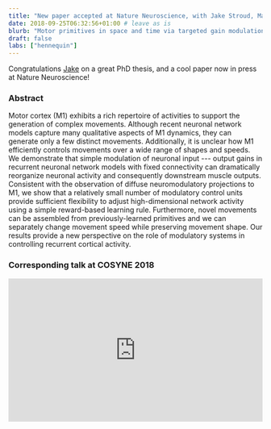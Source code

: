 ```yaml
---
title: "New paper accepted at Nature Neuroscience, with Jake Stroud, Mason Porter and Tim P. Vogels"
date: 2018-09-25T06:32:56+01:00 # leave as is
blurb: "Motor primitives in space and time via targeted gain modulation in cortical networks"
draft: false
labs: ["hennequin"]
---
```



Congratulations [Jake](https://jakepstroud.github.io) on a great
PhD thesis, and a cool paper now in press at Nature Neuroscience!

### Abstract

Motor cortex (M1) exhibits a rich repertoire of activities to
support the generation of complex movements. Although recent neuronal network
models capture many qualitative aspects of M1 dynamics, they can generate only
a few distinct movements. Additionally, it is unclear how M1 efficiently
controls movements over a wide range of shapes and speeds. We demonstrate that
simple modulation of neuronal input --- output gains in recurrent neuronal
network models with fixed connectivity can dramatically reorganize neuronal
activity and consequently downstream muscle outputs. Consistent with the
observation of diffuse neuromodulatory projections to M1, we show that a
relatively small number of modulatory control units provide sufficient
flexibility to adjust high-dimensional network activity using a simple
reward-based learning rule.  Furthermore, novel movements can be assembled from
previously-learned primitives and we can separately change movement speed while
preserving movement shape. Our results provide a new perspective on the role of
modulatory systems in controlling recurrent cortical activity.

### Corresponding talk at COSYNE 2018

<div style="position:relative;height:0;padding-bottom:56.26%">
<iframe src="https://www.youtube.com/embed/JJ-B0_PJ7jA?ecver=2" style="position:absolute;width:100%;height:100%;left:0" width="640" height="360" frameborder="0" allow="autoplay; encrypted-media" allowfullscreen></iframe></div>
